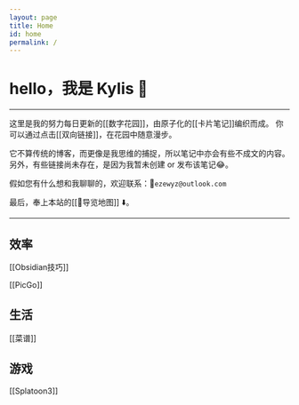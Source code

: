 ```yaml
---
layout: page
title: Home
id: home
permalink: /
---
```


# hello，我是 Kylis 👋

***

这里是我的努力每日更新的[[数字花园]]，由原子化的[[卡片笔记]]编织而成。
你可以通过点击[[双向链接]]，在花园中随意漫步。

它不算传统的博客，而更像是我思维的捕捉，所以笔记中亦会有些不成文的内容。另外，有些链接尚未存在，是因为我暂未创建 or 发布该笔记😂。

假如您有什么想和我聊聊的，欢迎联系：📨`ezewyz@outlook.com`

最后，奉上本站的[[🧭导览地图]] ⬇️。

***

## 效率

[[Obsidian技巧]]

[[PicGo]]

## 生活

[[菜谱]]

## 游戏

[[Splatoon3]]
